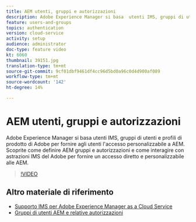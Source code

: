 ```yaml
---
title: AEM utenti, gruppi e autorizzazioni
description: Adobe Experience Manager si basa  utenti IMS, gruppi di utenti e profili di prodotto di Adobe per fornire agli utenti l'accesso personalizzabile a AEM. Scoprite come definire AEM gruppi e autorizzazioni e come interagire con  astrazioni IMS del Adobe per fornire un accesso diretto e personalizzabile alle AEM.
feature: users-and-groups
topics: authentication
version: cloud-service
activity: setup
audience: administrator
doc-type: feature video
kt: 6060
thumbnail: 39151.jpg
translation-type: tm+mt
source-git-commit: 9cf01dbf9461df4cc96d5bd0a96c0d4d900af089
workflow-type: tm+mt
source-wordcount: '142'
ht-degree: 14%

---
```



# AEM utenti, gruppi e autorizzazioni

Adobe Experience Manager si basa  utenti IMS, gruppi di utenti e profili di prodotto di Adobe per fornire agli utenti l&#39;accesso personalizzabile a AEM. Scoprite come definire AEM gruppi e autorizzazioni e come interagire con  astrazioni IMS del Adobe per fornire un accesso diretto e personalizzabile alle AEM.

>[!VIDEO](https://video.tv.adobe.com/v/39151/?quality=12&learn=on)

## Altro materiale di riferimento

+ [Supporto IMS per Adobe Experience Manager as a Cloud Service](https://docs.adobe.com/content/help/it-IT/experience-manager-cloud-service/security/ims-support.html)
+ [Gruppi di utenti AEM e relative autorizzazioni](https://docs.adobe.com/content/help/en/experience-manager-65/administering/security/security.html#built-in-users-and-groups)